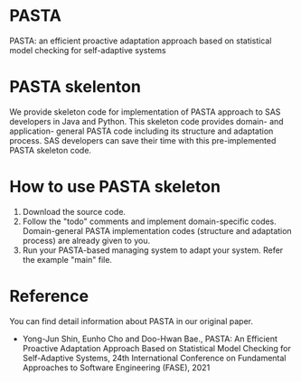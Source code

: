 # PASTA
PASTA: an efficient proactive adaptation approach based on statistical model checking for self-adaptive systems

# PASTA skelenton
We provide skeleton code for implementation of PASTA approach to SAS developers in Java and Python.
This skeleton code provides domain- and application- general PASTA code including its structure and adaptation process.
SAS developers can save their time with this pre-implemented PASTA skeleton code.

# How to use PASTA skeleton
1. Download the source code.
2. Follow the "todo" comments and implement domain-specific codes. Domain-general PASTA implementation codes (structure and adaptation process) are already given to you.
3. Run your PASTA-based managing system to adapt your system. Refer the example "main" file.

# Reference
You can find detail information about PASTA in our original paper.
- Yong-Jun Shin, Eunho Cho and Doo-Hwan Bae., PASTA: An Efficient Proactive Adaptation Approach Based on Statistical Model Checking for Self-Adaptive Systems, 24th International Conference on Fundamental Approaches to Software Engineering (FASE), 2021
